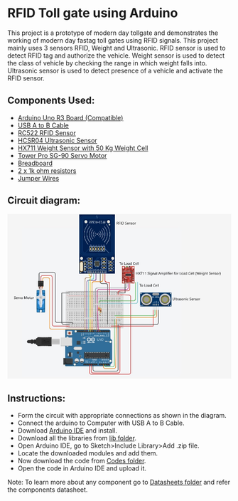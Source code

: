 # RFID Toll gate using Arduino

This project is a prototype of modern day tollgate and demonstrates the working of modern day fastag toll gates using RFID signals. 
This project mainly uses 3 sensors RFID, Weight and Ultrasonic. RFID sensor is used to detect RFID tag and authorize the vehicle. Weight sensor is used to detect the class of vehicle by checking the range in which weight falls into. Ultrasonic sensor is used to detect presence of a vehicle and activate the RFID sensor.

## Components Used:
- [Arduino Uno R3 Board (Compatible)](https://robocraze.com/products/uno-r3-board-compatible-with-arduino)
- [USB A to B Cable](https://robocraze.com/products/usb-a-b-cable-3-0-cm)
- [RC522 RFID Sensor](https://robocraze.com/products/rfid-rc522-mfrc)
- [HCSR04 Ultrasonic Sensor](https://robocraze.com/products/hc-sr-04-ultrasonic-sensor)
- [HX711 Weight Sensor with 50 Kg Weight Cell](https://robocraze.com/products/50kg-load-cell-hx711)
- [Tower Pro SG-90 Servo Motor](https://www.amazon.in/Robocraze-Tower-Micro-Servo-Motor/dp/B0825S18VV)
- [Breadboard](https://robocraze.com/products/half-breadboard)
- [2 x 1k ohm resistors](https://robocraze.com/products/1k-resistor-pack-of-10)
- [Jumper Wires](https://www.amazon.in/Girirajji-Jumper-Female-breadboard-jumper/dp/B09K7LRHW8/ref=sr_1_107?dib=eyJ2IjoiMSJ9.ZyTAcFuWnVCnS1JUy0xkE-dpsZKpGrHgU0VFawsljqDqCgrzRgXOFzpcL40Caf5bavWfC3UO4Zdm8g3WsHj76FAUjb90WqVaOicZ-PEs8BKBgtvmcMgyipPPqouuhLOf2z44sXwyT1RCG5QEVXaHC1t6mREIRHcN8-Z7sGZ6MJsQyLxCdfaUeSgFqzUFaLSboC-LlYNg5A3h3WVN-HNTQJlzDwZ9OGOZhq9v9hk1wI0A-Rz3GPGidK3rhXjr9N7NJYxNyryjx8Muvs2FA4_Yzk35b0ddkmb_zV7ofLyCGkI.wwx729SVV7U0XNH8ZYEjPBqNcc-Ny1KHuam7ijAUB90&dib_tag=se&keywords=Jumper%2BWire&qid=1716481188&sr=8-107&th=1)

## Circuit diagram:
![](https://github.com/sohanshanbhag1502/arduino-toll-gate/blob/main/Circuit.jpg)

## Instructions:
- Form the circuit with appropriate connections as shown in the diagram.
- Connect the arduino to Computer with USB A to B Cable.
- Download [Arduino IDE](https://www.arduino.cc/en/software) and install.
- Download all the libraries from [lib folder](https://github.com/sohanshanbhag1502/arduino-toll-gate/tree/main/lib).
- Open Arduino IDE, go to Sketch>Include Library>Add .zip file.
- Locate the downloaded modules and add them.
- Now download the code from [Codes folder](https://github.com/sohanshanbhag1502/arduino-toll-gate/tree/main/Codes/RFID_Servo).
- Open the code in Arduino IDE and upload it.

Note: To learn more about any component go to [Datasheets folder](https://github.com/sohanshanbhag1502/arduino-toll-gate/tree/main/Datasheets) and refer the components datasheet.
